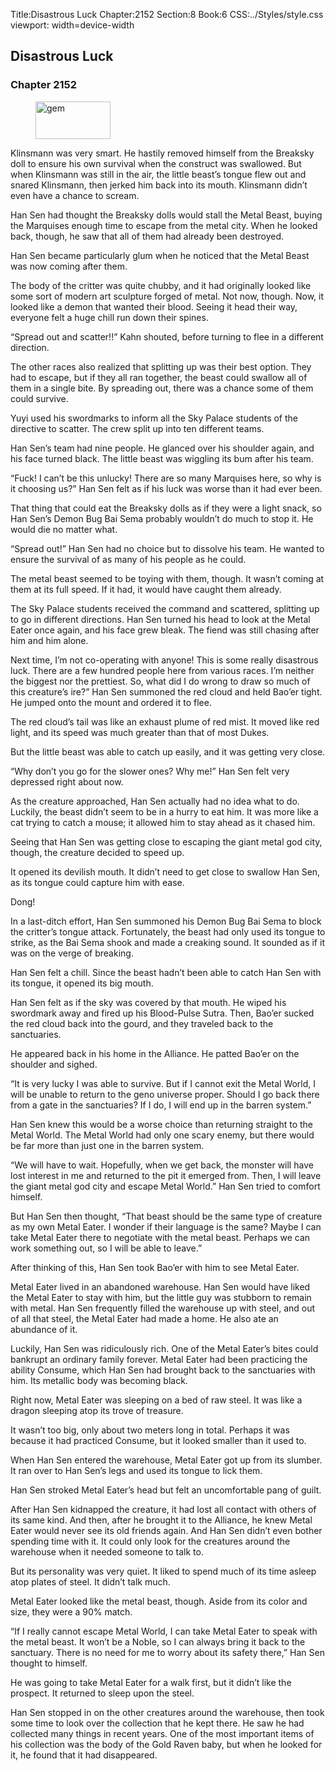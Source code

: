 Title:Disastrous Luck 
Chapter:2152 
Section:8 
Book:6 
CSS:../Styles/style.css 
viewport: width=device-width
  
## Disastrous Luck
### Chapter 2152
  
<figure>
	<img src="../Images/gem.gif" alt="gem" id="gem" width="120" height="60" />
</figure>
  

  
Klinsmann was very smart. He hastily removed himself from the Breaksky doll to ensure his own survival when the construct was swallowed. But when Klinsmann was still in the air, the little beast’s tongue flew out and snared Klinsmann, then jerked him back into its mouth. Klinsmann didn’t even have a chance to scream.

Han Sen had thought the Breaksky dolls would stall the Metal Beast, buying the Marquises enough time to escape from the metal city. When he looked back, though, he saw that all of them had already been destroyed.

Han Sen became particularly glum when he noticed that the Metal Beast was now coming after them.

The body of the critter was quite chubby, and it had originally looked like some sort of modern art sculpture forged of metal. Not now, though. Now, it looked like a demon that wanted their blood. Seeing it head their way, everyone felt a huge chill run down their spines.

“Spread out and scatter!!” Kahn shouted, before turning to flee in a different direction.

The other races also realized that splitting up was their best option. They had to escape, but if they all ran together, the beast could swallow all of them in a single bite. By spreading out, there was a chance some of them could survive.

Yuyi used his swordmarks to inform all the Sky Palace students of the directive to scatter. The crew split up into ten different teams.

Han Sen’s team had nine people. He glanced over his shoulder again, and his face turned black. The little beast was wiggling its bum after his team.

“Fuck! I can’t be this unlucky! There are so many Marquises here, so why is it choosing us?” Han Sen felt as if his luck was worse than it had ever been.

That thing that could eat the Breaksky dolls as if they were a light snack, so Han Sen’s Demon Bug Bai Sema probably wouldn’t do much to stop it. He would die no matter what.

“Spread out!” Han Sen had no choice but to dissolve his team. He wanted to ensure the survival of as many of his people as he could.

The metal beast seemed to be toying with them, though. It wasn’t coming at them at its full speed. If it had, it would have caught them already.

The Sky Palace students received the command and scattered, splitting up to go in different directions. Han Sen turned his head to look at the Metal Eater once again, and his face grew bleak. The fiend was still chasing after him and him alone.

Next time, I’m not co-operating with anyone! This is some really disastrous luck. There are a few hundred people here from various races. I’m neither the biggest nor the prettiest. So, what did I do wrong to draw so much of this creature’s ire?” Han Sen summoned the red cloud and held Bao’er tight. He jumped onto the mount and ordered it to flee.

The red cloud’s tail was like an exhaust plume of red mist. It moved like red light, and its speed was much greater than that of most Dukes.

But the little beast was able to catch up easily, and it was getting very close.

“Why don’t you go for the slower ones? Why me!” Han Sen felt very depressed right about now.

As the creature approached, Han Sen actually had no idea what to do. Luckily, the beast didn’t seem to be in a hurry to eat him. It was more like a cat trying to catch a mouse; it allowed him to stay ahead as it chased him.

Seeing that Han Sen was getting close to escaping the giant metal god city, though, the creature decided to speed up.

It opened its devilish mouth. It didn’t need to get close to swallow Han Sen, as its tongue could capture him with ease.

Dong!

In a last-ditch effort, Han Sen summoned his Demon Bug Bai Sema to block the critter’s tongue attack. Fortunately, the beast had only used its tongue to strike, as the Bai Sema shook and made a creaking sound. It sounded as if it was on the verge of breaking.

Han Sen felt a chill. Since the beast hadn’t been able to catch Han Sen with its tongue, it opened its big mouth.

Han Sen felt as if the sky was covered by that mouth. He wiped his swordmark away and fired up his Blood-Pulse Sutra. Then, Bao’er sucked the red cloud back into the gourd, and they traveled back to the sanctuaries.

He appeared back in his home in the Alliance. He patted Bao’er on the shoulder and sighed.

“It is very lucky I was able to survive. But if I cannot exit the Metal World, I will be unable to return to the geno universe proper. Should I go back there from a gate in the sanctuaries? If I do, I will end up in the barren system.”

Han Sen knew this would be a worse choice than returning straight to the Metal World. The Metal World had only one scary enemy, but there would be far more than just one in the barren system.

“We will have to wait. Hopefully, when we get back, the monster will have lost interest in me and returned to the pit it emerged from. Then, I will leave the giant metal god city and escape Metal World.” Han Sen tried to comfort himself.

But Han Sen then thought, “That beast should be the same type of creature as my own Metal Eater. I wonder if their language is the same? Maybe I can take Metal Eater there to negotiate with the metal beast. Perhaps we can work something out, so I will be able to leave.”

After thinking of this, Han Sen took Bao’er with him to see Metal Eater.

Metal Eater lived in an abandoned warehouse. Han Sen would have liked the Metal Eater to stay with him, but the little guy was stubborn to remain with metal. Han Sen frequently filled the warehouse up with steel, and out of all that steel, the Metal Eater had made a home. He also ate an abundance of it.

Luckily, Han Sen was ridiculously rich. One of the Metal Eater’s bites could bankrupt an ordinary family forever. Metal Eater had been practicing the ability Consume, which Han Sen had brought back to the sanctuaries with him. Its metallic body was becoming black.

Right now, Metal Eater was sleeping on a bed of raw steel. It was like a dragon sleeping atop its trove of treasure.

It wasn’t too big, only about two meters long in total. Perhaps it was because it had practiced Consume, but it looked smaller than it used to.

When Han Sen entered the warehouse, Metal Eater got up from its slumber. It ran over to Han Sen’s legs and used its tongue to lick them.

Han Sen stroked Metal Eater’s head but felt an uncomfortable pang of guilt.

After Han Sen kidnapped the creature, it had lost all contact with others of its same kind. And then, after he brought it to the Alliance, he knew Metal Eater would never see its old friends again. And Han Sen didn’t even bother spending time with it. It could only look for the creatures around the warehouse when it needed someone to talk to.

But its personality was very quiet. It liked to spend much of its time asleep atop plates of steel. It didn’t talk much.

Metal Eater looked like the metal beast, though. Aside from its color and size, they were a 90% match.

“If I really cannot escape Metal World, I can take Metal Eater to speak with the metal beast. It won’t be a Noble, so I can always bring it back to the sanctuary. There is no need for me to worry about its safety there,” Han Sen thought to himself.

He was going to take Metal Eater for a walk first, but it didn’t like the prospect. It returned to sleep upon the steel.

Han Sen stopped in on the other creatures around the warehouse, then took some time to look over the collection that he kept there. He saw he had collected many things in recent years. One of the most important items of his collection was the body of the Gold Raven baby, but when he looked for it, he found that it had disappeared.